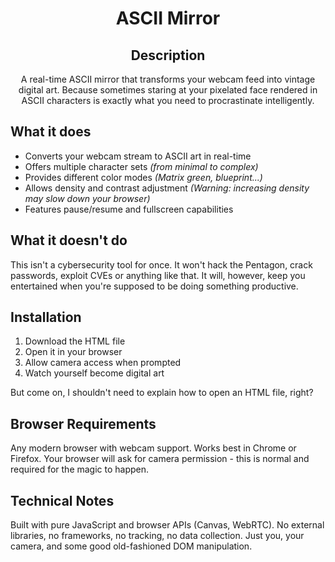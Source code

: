<div align="center">

# ASCII Mirror

## Description

A real-time ASCII mirror that transforms your webcam feed into vintage digital art. Because sometimes staring at your pixelated face rendered in ASCII characters is exactly what you need to procrastinate intelligently.

</div>

## What it does

- Converts your webcam stream to ASCII art in real-time
- Offers multiple character sets <i>(from minimal to complex)</i>
- Provides different color modes <i>(Matrix green, blueprint...)</i>
- Allows density and contrast adjustment <i>(Warning: increasing density may slow down your browser)</i>
- Features pause/resume and fullscreen capabilities

## What it doesn't do

This isn't a cybersecurity tool for once. It won't hack the Pentagon, crack passwords, exploit CVEs or anything like that. It will, however, keep you entertained when you're supposed to be doing something productive.

## Installation

1. Download the HTML file
2. Open it in your browser
3. Allow camera access when prompted
4. Watch yourself become digital art  
  
But come on, I shouldn't need to explain how to open an HTML file, right?

## Browser Requirements

Any modern browser with webcam support. Works best in Chrome or Firefox. Your browser will ask for camera permission - this is normal and required for the magic to happen.

## Technical Notes

Built with pure JavaScript and browser APIs (Canvas, WebRTC). No external libraries, no frameworks, no tracking, no data collection. Just you, your camera, and some good old-fashioned DOM manipulation.
